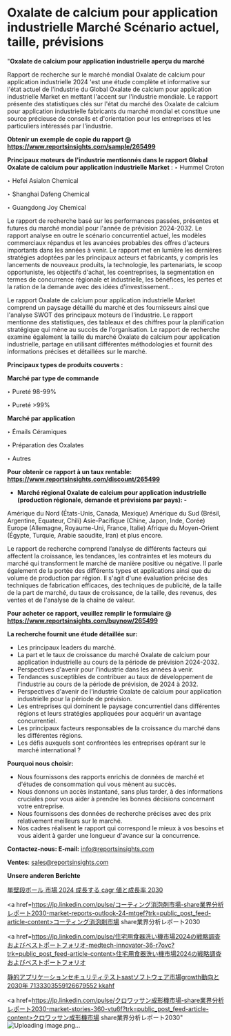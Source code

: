# Oxalate de calcium pour application industrielle Marché Scénario actuel, taille, prévisions

"<strong>Oxalate de calcium pour application industrielle aperçu du marché</strong>

Rapport de recherche sur le marché mondial Oxalate de calcium pour application industrielle 2024 'est une étude complète et informative sur l'état actuel de l'industrie du Global Oxalate de calcium pour application industrielle Market en mettant l'accent sur l'industrie mondiale. Le rapport présente des statistiques clés sur l'état du marché des Oxalate de calcium pour application industrielle fabricants du marché mondial et constitue une source précieuse de conseils et d'orientation pour les entreprises et les particuliers intéressés par l'industrie.

<strong>Obtenir un exemple de copie du rapport @ <a href=https://www.reportsinsights.com/sample/265499>https://www.reportsinsights.com/sample/265499</a></strong>

<strong>Principaux moteurs de l'industrie mentionnés dans le rapport Global Oxalate de calcium pour application industrielle Market</strong> :
‣ Hummel Croton

‣ Hefei Asialon Chemical

‣ Shanghai Dafeng Chemical

‣ Guangdong Joy Chemical

Le rapport de recherche basé sur les performances passées, présentes et futures du marché mondial pour l'année de prévision 2024-2032. Le rapport analyse en outre le scénario concurrentiel actuel, les modèles commerciaux répandus et les avancées probables des offres d'acteurs importants dans les années à venir. Le rapport met en lumière les dernières stratégies adoptées par les principaux acteurs et fabricants, y compris les lancements de nouveaux produits, la technologie, les partenariats, le scoop opportuniste, les objectifs d'achat, les coentreprises, la segmentation en termes de concurrence régionale et industrielle, les bénéfices, les pertes et la ration de la demande avec des idées d'investissement. .

Le rapport Oxalate de calcium pour application industrielle Market comprend un paysage détaillé du marché et des fournisseurs ainsi que l'analyse SWOT des principaux moteurs de l'industrie. Le rapport mentionne des statistiques, des tableaux et des chiffres pour la planification stratégique qui mène au succès de l'organisation. Le rapport de recherche examine également la taille du marché Oxalate de calcium pour application industrielle, partage en utilisant différentes méthodologies et fournit des informations précises et détaillées sur le marché.

<strong>Principaux types de produits couverts :</strong>

<strong>Marché par type de commande</strong>

‣ Pureté 98-99%

‣ Pureté >99%

<strong>Marché par application</strong>

‣ Émails Céramiques

‣ Préparation des Oxalates

‣ Autres

<strong>Pour obtenir ce rapport à un taux rentable: <a href=https://www.reportsinsights.com/discount/265499>https://www.reportsinsights.com/discount/265499</a></strong>
<ul>
  <li><strong>Marché régional Oxalate de calcium pour application industrielle (production régionale, demande et prévisions par pays): -</strong></li>
</ul>
Amérique du Nord (États-Unis, Canada, Mexique)
Amérique du Sud (Brésil, Argentine, Equateur, Chili)
Asie-Pacifique (Chine, Japon, Inde, Corée)
Europe (Allemagne, Royaume-Uni, France, Italie)
Afrique du Moyen-Orient (Égypte, Turquie, Arabie saoudite, Iran) et plus encore.

Le rapport de recherche comprend l’analyse de différents facteurs qui affectent la croissance, les tendances, les contraintes et les moteurs du marché qui transforment le marché de manière positive ou négative. Il parle également de la portée des différents types et applications ainsi que du volume de production par région. Il s'agit d'une évaluation précise des techniques de fabrication efficaces, des techniques de publicité, de la taille de la part de marché, du taux de croissance, de la taille, des revenus, des ventes et de l'analyse de la chaîne de valeur.

<strong>Pour acheter ce rapport, veuillez remplir le formulaire @   <a href=https://www.reportsinsights.com/buynow/265499>https://www.reportsinsights.com/buynow/265499</a></strong>

<strong>La recherche fournit une étude détaillée sur:</strong>
<ul>
  <li>Les principaux leaders du marché.</li>
  <li>La part et le taux de croissance du marché Oxalate de calcium pour application industrielle au cours de la période de prévision 2024-2032.</li>
  <li>Perspectives d'avenir pour l'industrie dans les années à venir.</li>
  <li>Tendances susceptibles de contribuer au taux de développement de l'industrie au cours de la période de prévision, de 2024 à 2032.</li>
  <li>Perspectives d'avenir de l'industrie Oxalate de calcium pour application industrielle pour la période de prévision.</li>
  <li>Les entreprises qui dominent le paysage concurrentiel dans différentes régions et leurs stratégies appliquées pour acquérir un avantage concurrentiel.</li>
  <li>Les principaux facteurs responsables de la croissance du marché dans les différentes régions.</li>
  <li>Les défis auxquels sont confrontées les entreprises opérant sur le marché international ?</li>
</ul>
<strong>Pourquoi nous choisir:</strong>
<ul>
  <li>Nous fournissons des rapports enrichis de données de marché et d'études de consommation qui vous mènent au succès.</li>
  <li>Nous donnons un accès instantané, sans plus tarder, à des informations cruciales pour vous aider à prendre les bonnes décisions concernant votre entreprise.</li>
  <li>Nous fournissons des données de recherche précises avec des prix relativement meilleurs sur le marché.</li>
  <li>Nos cadres réalisent le rapport qui correspond le mieux à vos besoins et vous aident à garder une longueur d'avance sur la concurrence.</li>
</ul>
<strong>Contactez-nous:
</strong><strong>E-mail:</strong> <a href=mailto:info@reportsinsights.com>info@reportsinsights.com</a>

<strong>Ventes</strong>: <a href=mailto:sales@reportsinsights.com>sales@reportsinsights.com</a>

<strong>Unsere anderen Berichte</strong>

<a href=https://www.linkedin.com/pulse/単壁段ボール-市場-2024-成長する-cagr-値と成長率-2030-reports-insights-expert-eyv6f/>単壁段ボール 市場 2024 成長する cagr 値と成長率 2030</a>

<a href=https://jp.linkedin.com/pulse/コーティング消泡剤市場-share業界分析レポート2030-market-reports-outlook-24-mtgef?trk=public_post_feed-article-content>コーティング消泡剤市場 share業界分析レポート2030</a>

<a href=https://jp.linkedin.com/pulse/住宅用食器洗い機市場2024の戦略調査およびベストポートフォリオ-medtech-innovator-36-r7ovc?trk=public_post_feed-article-content>住宅用食器洗い機市場2024の戦略調査およびベストポートフォリオ</a>

<a href=https://www.linkedin.com/pulse/静的アプリケーションセキュリティテストsastソフトウェア市場growth動向と2030年-7133303559126679552-kkahf/>静的アプリケーションセキュリティテストsastソフトウェア市場growth動向と2030年 7133303559126679552 kkahf</a>

<a href=https://jp.linkedin.com/pulse/クロワッサン成形機市場-share業界分析レポート2030-market-stories-360-vtu6f?trk=public_post_feed-article-content>クロワッサン成形機市場 share業界分析レポート2030</a>"
![Uploading image.png…]()
